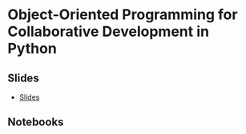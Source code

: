 # Object-Oriented Programming for Collaborative Development in Python

## Slides

* [Slides](https://raw.githubusercontent.com/ICESAT-2HackWeek/website2022/main/book/tutorials/ObjectOriented/OOP_slides.pdf)

## Notebooks
```{tableofcontents}
```
